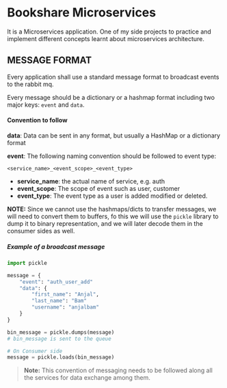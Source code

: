 # Bookshare Microservices
It is a Microservices application. One of my side projects to practice and implement different concepts learnt about microservices architecture.

## MESSAGE FORMAT

Every application shall use a standard message format to broadcast events to the rabbit mq.

Every message should be a dictionary or a hashmap format including two major keys: `event` and `data`.

#### Convention to follow
**data**: Data can be sent in any format, but usually a HashMap or a dictionary format

**event**: The following naming convention should be followed to event type:

`<service_name>_<event_scope>_<event_type>`

- **service_name**: the actual name of service, e.g. auth
- **event_scope**: The scope of event such as user, customer
- **event_type**: The event type as a user is added modified or deleted.

**NOTE:** Since we cannot use the hashmaps/dicts to transfer messages, we will need to convert them to buffers, fo this we will use the `pickle` library to dump it to binary representation, and we will later decode them in the consumer sides as well.

##### Example of a broadcast message
```python
import pickle

message = {
    "event": "auth_user_add"
    "data": {
        "first_name": "Anjal",
        "last_name": "Bam"
        "username": "anjalbam"
    }
}

bin_message = pickle.dumps(message)
# bin_message is sent to the queue

# On Consumer side
message = pickle.loads(bin_message)
```

> **Note:** This convention of messaging needs to be followed along all the services for data exchange among them.